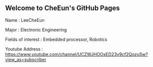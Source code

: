 ## Welcome to CheEun's GitHub Pages

Name : LeeCheEun

Major : Electronic Engineering

Fields of interest : Embedded processor, Robotics

Youtube Address : https://www.youtube.com/channel/UCZWJHOOxED23v9cf2Qozu5w?view_as=subscriber
